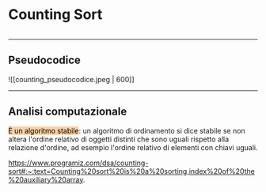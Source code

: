 # Counting Sort
```toc
```

---

## Pseudocodice
![[counting_pseudocodice.jpeg | 600]]

---

## Analisi computazionale
<mark style="background: #FFB86CA6;">È un algoritmo stabile</mark>: un algoritmo di ordinamento si dice stabile se non altera l'ordine relativo di oggetti distinti che sono uguali rispetto alla relazione d'ordine, ad esempio l'ordine relativo di elementi con chiavi uguali.

https://www.programiz.com/dsa/counting-sort#:~:text=Counting%20sort%20is%20a%20sorting,index%20of%20the%20auxiliary%20array.